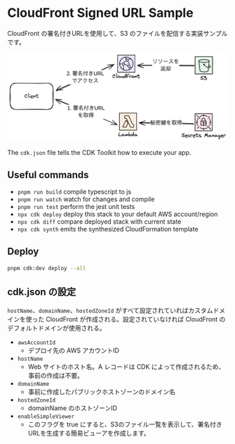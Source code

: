 # CloudFront Signed URL Sample
CloudFront の署名付きURLを使用して、S3 のファイルを配信する実装サンプルです。

![alt text](image.png)

The `cdk.json` file tells the CDK Toolkit how to execute your app.

## Useful commands

* `pnpm run build`   compile typescript to js
* `pnpm run watch`   watch for changes and compile
* `pnpm run test`    perform the jest unit tests
* `npx cdk deploy`  deploy this stack to your default AWS account/region
* `npx cdk diff`    compare deployed stack with current state
* `npx cdk synth`   emits the synthesized CloudFormation template


## Deploy

```bash
pnpm cdk:dev deploy --all
```

## cdk.json の設定

`hostName`、`domainName`、`hostedZoneId` がすべて設定されていればカスタムドメインを使った CloudFront が作成される。設定されていなければ CloudFront のデフォルトドメインが使用される。

- `awsAccountId`
  - デプロイ先の AWS アカウントID
- `hostName`
  - Web サイトのホスト名。A レコードは CDK によって作成されるため、事前の作成は不要。
- `domainName`
  - 事前に作成したパブリックホストゾーンのドメイン名
- `hostedZoneId`
  - domainName のホストゾーンID
- `enableSimpleViewer`
  - このフラグを true にすると、S3のファイル一覧を表示して、署名付きURLを生成する簡易ビューアを作成します。
